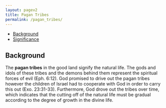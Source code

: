 ```yaml
---
layout: pagev2
title: Pagan Tribes
permalink: /pagan_tribes/
---
```

- [Background](#background)
- [Significance](#significance)

## Background

The **pagan tribes** in the good land signify the natural life. The gods and idols of these tribes and the demons behind them represent the spiritual forces of evil (Eph. 6:12). God promised to drive out the pagan tribes however the children of Israel had to cooperate with God in order to carry this out (Exo. 23:31-33). Furthermore, God drove out the tribes over time, which indicates that the cutting off of the natural life must be gradual according to the degree of growth in the divine life.
